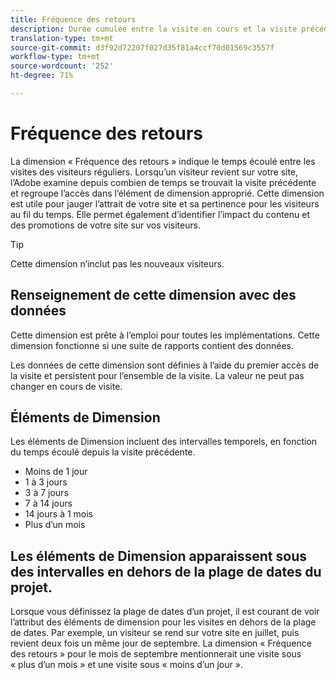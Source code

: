```yaml
---
title: Fréquence des retours
description: Durée cumulée entre la visite en cours et la visite précédente.
translation-type: tm+mt
source-git-commit: d3f92d72207f027d35f81a4ccf70d01569c3557f
workflow-type: tm+mt
source-wordcount: '252'
ht-degree: 71%

---
```



# Fréquence des retours

La dimension « Fréquence des retours » indique le temps écoulé entre les visites des visiteurs réguliers. Lorsqu’un visiteur revient sur votre site, l’Adobe examine depuis combien de temps se trouvait la visite précédente et regroupe l’accès dans l’élément de dimension approprié. Cette dimension est utile pour jauger l’attrait de votre site et sa pertinence pour les visiteurs au fil du temps. Elle permet également d’identifier l’impact du contenu et des promotions de votre site sur vos visiteurs.

>[!TIP]
>
>Cette dimension n’inclut pas les nouveaux visiteurs.

## Renseignement de cette dimension avec des données

Cette dimension est prête à l’emploi pour toutes les implémentations. Cette dimension fonctionne si une suite de rapports contient des données.

Les données de cette dimension sont définies à l’aide du premier accès de la visite et persistent pour l’ensemble de la visite. La valeur ne peut pas changer en cours de visite.

## Éléments de Dimension

Les éléments de Dimension incluent des intervalles temporels, en fonction du temps écoulé depuis la visite précédente.

* Moins de 1 jour
* 1 à 3 jours
* 3 à 7 jours
* 7 à 14 jours
* 14 jours à 1 mois
* Plus d’un mois

## Les éléments de Dimension apparaissent sous des intervalles en dehors de la plage de dates du projet.

Lorsque vous définissez la plage de dates d’un projet, il est courant de voir l’attribut des éléments de dimension pour les visites en dehors de la plage de dates. Par exemple, un visiteur se rend sur votre site en juillet, puis revient deux fois un même jour de septembre. La dimension « Fréquence des retours » pour le mois de septembre mentionnerait une visite sous « plus d’un mois » et une visite sous « moins d’un jour ».